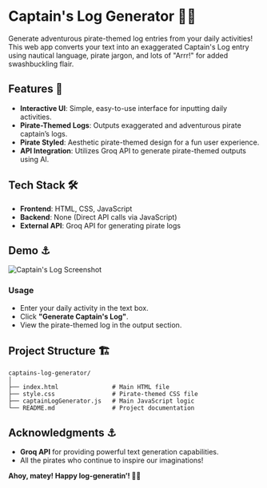 # Captain's Log Generator 🏴‍☠️  

Generate adventurous pirate-themed log entries from your daily activities! This web app converts your text into an exaggerated Captain's Log entry using nautical language, pirate jargon, and lots of "Arrr!" for added swashbuckling flair.

## Features 🚢  
- **Interactive UI**: Simple, easy-to-use interface for inputting daily activities.  
- **Pirate-Themed Logs**: Outputs exaggerated and adventurous pirate captain’s logs.  
- **Pirate Styled**: Aesthetic pirate-themed design for a fun user experience.  
- **API Integration**: Utilizes Groq API to generate pirate-themed outputs using AI.

## Tech Stack 🛠️  
- **Frontend**: HTML, CSS, JavaScript  
- **Backend**: None (Direct API calls via JavaScript)  
- **External API**: Groq API for generating pirate logs  

## Demo ⚓  
![Captain's Log Screenshot](https://media.discordapp.net/attachments/750212398710915094/1311660962746470492/image.png?ex=6749aaf7&is=67485977&hm=edb4acedbc8cec1a0f93c971e2af75d4c5d44cda6856c26caba0ecfef038699d&=&format=webp&quality=lossless&width=550&height=273)  

### Usage  
- Enter your daily activity in the text box.  
- Click **"Generate Captain's Log"**.  
- View the pirate-themed log in the output section.  

## Project Structure 🏗️  
```  
captains-log-generator/  
│  
├── index.html               # Main HTML file  
├── style.css                # Pirate-themed CSS file  
├── captainLogGenerator.js   # Main JavaScript logic  
└── README.md                # Project documentation  
```  

## Acknowledgments ⚓  
- **Groq API** for providing powerful text generation capabilities.  
- All the pirates who continue to inspire our imaginations!  

**Ahoy, matey! Happy log-generatin’! 🏴‍☠️**